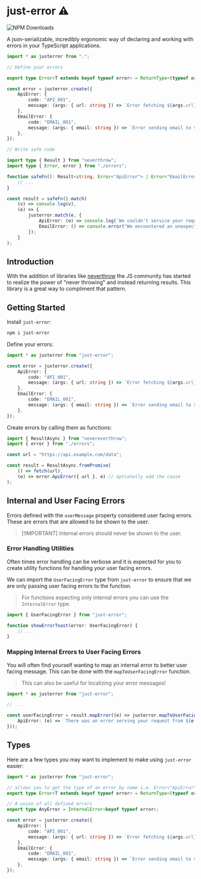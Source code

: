# just-error ⚠️

![NPM Downloads](https://img.shields.io/npm/dm/just-error)

A json-serializable, incredibly ergonomic way of declaring and working with errors in your TypeScript applications.

```ts
import * as justerror from ".";

// Define your errors

export type Error<T extends keyof typeof error> = ReturnType<(typeof error)[T]>;

const error = justerror.create({
	ApiError: {
		code: "API_001",
		message: (args: { url: string }) => `Error fetching ${args.url}`,
	},
	EmailError: {
		code: "EMAIL_001",
		message: (args: { email: string }) => `Error sending email to ${args.email}`,
	},
});

// Write safe code

import type { Result } from "neverthrow";
import type { Error, error } from "./errors";

function safeFn(): Result<string, Error<"ApiError"> | Error<"EmailError">> {
	// ...
}

const result = safeFn().match(
	(v) => console.log(v),
	(e) => {
		justerror.match(e, {
			ApiError: (e) => console.log(`We couldn't service your request to ${e.config.url}`),
			EmailError: () => console.error("We encountered an unexpected error"),
		});
	}
);
```

## Introduction

With the addition of libraries like [neverthrow](https://github.com/supermacro/neverthrow) the JS community has started to realize the power of "never throwing" and instead returning results. This library is a great way to compliment that pattern.

## Getting Started

Install `just-error`:

```sh
npm i just-error
```

Define your errors:

```ts
import * as justerror from "just-error";

const error = justerror.create({
	ApiError: {
		code: "API_001",
		message: (args: { url: string }) => `Error fetching ${args.url}`,
	},
	EmailError: {
		code: "EMAIL_001",
		message: (args: { email: string }) => `Error sending email to ${args.email}`,
	},
});
```

Create errors by calling them as functions:

```ts
import { ResultAsync } from "nevereverthrow";
import { error } from "./errors";

const url = "https://api.example.com/data";

const result = ResultAsync.fromPromise(
	() => fetch(url),
	(e) => error.ApiError({ url }, e) // optionally add the cause
);
```

## Internal and User Facing Errors

Errors defined with the `userMessage` property considered user facing errors. These are errors that are allowed to be shown to the user.

> [!IMPORTANT] Internal errors should never be shown to the user.

### Error Handling Utilities

Often times error handling can be verbose and it is expected for you to create utility functions for handling your user facing errors.

We can import the `UserFacingError` type from `just-error` to ensure that we are only passing user facing errors to the function.

> For functions expecting only internal errors you can use the `InternalError` type.

```ts
import { UserFacingError } from "just-error";

function showErrorToast(error: UserFacingError) {
    // ...
}
```

### Mapping Internal Errors to User Facing Errors

You will often find yourself wanting to map an internal error to better user facing message. This can be done with the `mapToUserFacingError` function.

> This can also be useful for localizing your error messages!

```ts
import * as justerror from "just-error";

// ...

const userFacingError = result.mapError((e) => justerror.mapToUserFacingError(e, {
    ApiError: (e) => `There was an error serving your request from ${e.config.url}`,
}));
```

## Types

Here are a few types you may want to implement to make using `just-error` easier:

```ts
import * as justerror from "just-error";

// allows you to get the type of an error by name i.e. Error<"ApiError">
export type Error<T extends keyof typeof error> = ReturnType<(typeof error)[T]>;

// A union of all defined errors
export type AnyError = InternalError<keyof typeof error>;

const error = justerror.create({
    ApiError: {
        code: "API_001",
        message: (args: { url: string }) => `Error fetching ${args.url}`,
    },
    EmailError: {
        code: "EMAIL_001",
        message: (args: { email: string }) => `Error sending email to ${args.email}`,
    },
});
```
